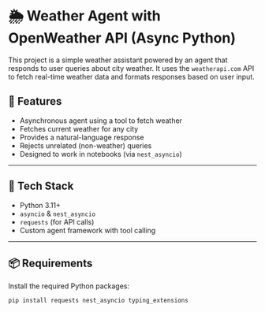 # 🌦️ Weather Agent with OpenWeather API (Async Python)

This project is a simple weather assistant powered by an agent that responds to user queries about city weather. It uses the `weatherapi.com` API to fetch real-time weather data and formats responses based on user input.

## 🚀 Features

- Asynchronous agent using a tool to fetch weather
- Fetches current weather for any city
- Provides a natural-language response
- Rejects unrelated (non-weather) queries
- Designed to work in notebooks (via `nest_asyncio`)

---

## 🧱 Tech Stack

- Python 3.11+
- `asyncio` & `nest_asyncio`
- `requests` (for API calls)
- Custom agent framework with tool calling

---

## 📦 Requirements

Install the required Python packages:

```bash
pip install requests nest_asyncio typing_extensions
